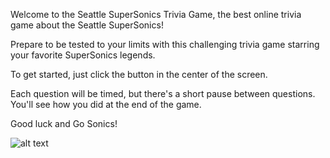 Welcome to the Seattle SuperSonics Trivia Game, the best online trivia game about the Seattle SuperSonics!

Prepare to be tested to your limits with this challenging trivia game starring your favorite SuperSonics legends.

To get started, just click the button in the center of the screen.

Each question will be timed, but there's a short pause between questions. You'll see how you did at the end of the game.

Good luck and Go Sonics!

![alt text](http://url/to/img.png)
